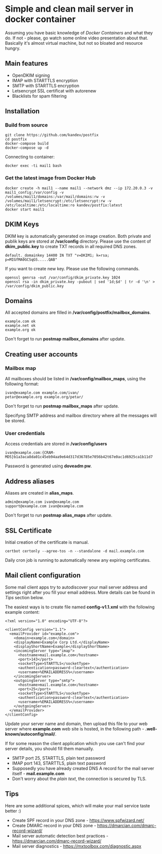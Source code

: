 # Simple and clean mail server in docker container #
Assuming you have basic knowledge of *Docker Containers* and what they do. If not - please, go watch some online video presentation about that. Basically it's almost virtual machine, but not so bloated and resource hungry.

## Main features ##

* OpenDKIM signing
* IMAP with STARTTLS encryption
* SMTP with STARTTLS encryption
* Letsencrypt SSL certificat with autorenew
* Blacklists for spam filtering

## Installation ##
### Build from source ###
```
git clone https://github.com/kandev/postfix
cd postfix
docker-compose build
docker-compose up -d
```
Connecting to container:
```
docker exec -ti mail1 bash
```
### Get the latest image from Docker Hub ###
```
docker create -h mail1 --name mail1 --network dmz --ip 172.20.0.3 -v mail1_config:/var/config -v /volumes/mail1/domains:/var/mail/domains:rw -v /volumes/mail1/letsencrypt:/etc/letsencrypt:rw -v /etc/localtime:/etc/localtime:ro kandev/postfix:latest
docker start mail1
```
## DKIM Keys ##
DKIM key is automatically generated on image creation. Both private and publik keys are stored at **/var/config** directory.
Please use the content of **dkim_public.key** to create TXT records in all required DNS zones.
```
default._domainkey 14400 IN TXT "v=DKIM1; k=rsa; p=MIGfMA0GCSqGS.....QAB"
```
If you want to create new key. Please use the following commands.
```
openssl genrsa -out /var/config/dkim_private.key 1024
openssl rsa -in dkim_private.key -pubout | sed '1d;$d' | tr -d '\n' > /var/config/dkim_public.key
```
## Domains ##
All accepted domains are filled in **/var/config/postfix/mailbox_domains**.
```
example.com ok
example.net ok
example.org ok
```
Don't forget to run **postmap mailbox_domains** after update.
## Creating user accounts ##
### Mailbox map ###
All mailboxes should be listed in **/var/config/mailbox_maps**, using the following format:
```
ivan@example.com example.com/ivan/
petar@example.org example.org/petar/
```
Don't forget to run **postmap mailbox_maps** after update.

Specifyng SMTP address and mailbox directory where all the messages will be stored.
### User credentials ###
Access credentials are stored in **/var/config/users**
```
ivan@example.com:{CRAM-MD5}b1a3aca8da01c45eb94aa9e64d317d36785e7056b42t67e0ac1d6925ca1b11d7
```
Password is generated using **doveadm pw**.
## Address aliases ##
Aliases are created in **alias_maps**.
```
admin@example.com ivan@example.com
support@example.com ivan@example.com
```
Don't forget to run **postmap alias_maps** after update.

## SSL Certificate ##
Initial creation of the certificate is manual.
```
certbot certonly --agree-tos -n --standalone -d mail.example.com
```
Daily cron job is running to automatically renew any expiring certificates.

## Mail client configuration ##
Some mail client apps try to autodiscover your mail server address and settings right after you fill your email address. More details can be found in *Tips* section below.

The easiest ways is to create file named **config-v1.1.xml** with the following example content:
```
<?xml version="1.0" encoding="UTF-8"?>

<clientConfig version="1.1">
  <emailProvider id="example.com">
    <domain>example.com</domain>
    <displayName>Example Corp Ltd.</displayName>
    <displayShortName>Example</displayShortName>
    <incomingServer type="imap">
      <hostname>mail.example.com</hostname>
      <port>143</port>
      <socketType>STARTTLS</socketType>
      <authentication>password-cleartext</authentication>
      <username>%EMAILADDRESS%</username>
    </incomingServer>
    <outgoingServer type="smtp">
      <hostname>mail.example.com</hostname>
      <port>25</port>
      <socketType>STARTTLS</socketType>
      <authentication>password-cleartext</authentication>
      <username>%EMAILADDRESS%</username>
    </outgoingServer>
  </emailProvider>
</clientConfig>
```
Update your server name and domain, then upload this file to your web server where **example.com** web site is hosted, in the following path - **.well-known/autoconfig/mail/**.

If for some reason the client application which you use can't find your server details, you should fill them manually.
* SMTP port 25, STARTTLS, plain text password
* IMAP port 143, STARTTLS, plain text password
* Supposedly you have already created DNS A record for the mail server itself - **mail.example.com**
* Don't worry about the *plain text*, the connection is secured by TLS.

## Tips ##
Here are some additional spices, which will make your mail service taste better :)
* Create SPF record in your DNS zone - https://www.spfwizard.net/
* Create DMARC record in your DNS zone - https://dmarcian.com/dmarc-record-wizard/
* Mail server automatic detection best practices - https://dmarcian.com/dmarc-record-wizard/
* Mail server diagnostics - https://mxtoolbox.com/diagnostic.aspx
